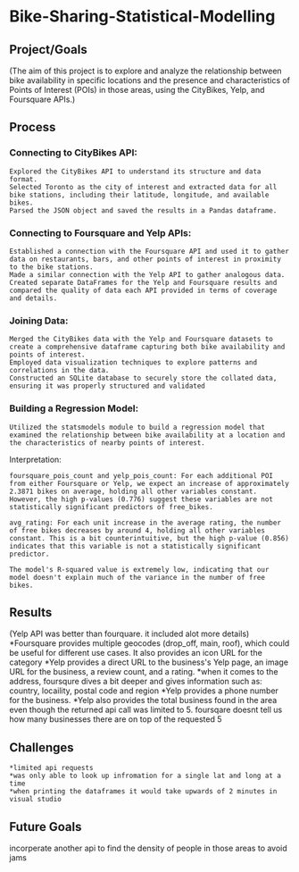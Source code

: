 # Bike-Sharing-Statistical-Modelling 

## Project/Goals
(The aim of this project is to explore and analyze the relationship between bike availability in specific locations and the presence and characteristics of Points of Interest (POIs) in those areas, using the CityBikes, Yelp, and Foursquare APIs.)

## Process
### Connecting to CityBikes API:

    Explored the CityBikes API to understand its structure and data format.
    Selected Toronto as the city of interest and extracted data for all bike stations, including their latitude, longitude, and available bikes.
    Parsed the JSON object and saved the results in a Pandas dataframe. 
### Connecting to Foursquare and Yelp APIs:

    Established a connection with the Foursquare API and used it to gather data on restaurants, bars, and other points of interest in proximity to the bike stations.
    Made a similar connection with the Yelp API to gather analogous data.
    Created separate DataFrames for the Yelp and Foursquare results and compared the quality of data each API provided in terms of coverage and details.
### Joining Data:

    Merged the CityBikes data with the Yelp and Foursquare datasets to create a comprehensive dataframe capturing both bike availability and points of interest.
    Employed data visualization techniques to explore patterns and correlations in the data.
    Constructed an SQLite database to securely store the collated data, ensuring it was properly structured and validated
### Building a Regression Model:

    Utilized the statsmodels module to build a regression model that examined the relationship between bike availability at a location and the characteristics of nearby points of interest.


Interpretation:

    foursquare_pois_count and yelp_pois_count: For each additional POI from either Foursquare or Yelp, we expect an increase of approximately 2.3871 bikes on average, holding all other variables constant. However, the high p-values (0.776) suggest these variables are not statistically significant predictors of free_bikes.

    avg_rating: For each unit increase in the average rating, the number of free bikes decreases by around 4, holding all other variables constant. This is a bit counterintuitive, but the high p-value (0.856) indicates that this variable is not a statistically significant predictor.

    The model's R-squared value is extremely low, indicating that our model doesn't explain much of the variance in the number of free bikes.


## Results
(Yelp API was better than fourquare. it included alot more details)
 *Foursquare provides multiple geocodes (drop_off, main, roof), which could be useful for different use cases. It also provides an icon URL for the category
    *Yelp provides a direct URL to the business's Yelp page, an image URL for the business, a review count, and a rating. 
    *when it comes to the address, foursqure dives a bit deeper and gives information such as: country, locaility, postal code and region
    *Yelp provides a phone number for the business.
    *Yelp also provides the total business found in the area even though the returned api call was limited to 5. foursqare doesnt tell us how many businesses there are on top of the requested 5

## Challenges 
    *limited api requests
    *was only able to look up infromation for a single lat and long at a time
    *when printing the dataframes it would take upwards of 2 minutes in visual studio

## Future Goals
incorperate another api to find the density of people in those areas to avoid jams
